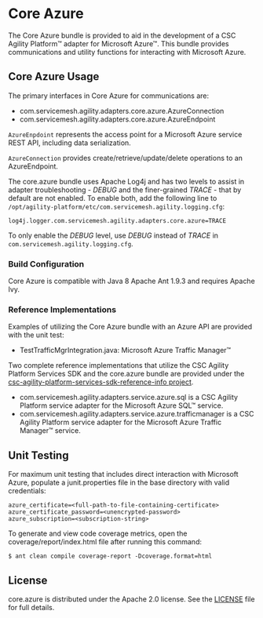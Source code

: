 # Core Azure

The Core Azure bundle is provided to aid in the development of a CSC Agility Platform&trade; adapter for Microsoft Azure&trade;. This bundle provides communications and utility functions for interacting with Microsoft Azure.

## Core Azure Usage
The primary interfaces in Core Azure for communications are:
* com.servicemesh.agility.adapters.core.azure.AzureConnection
* com.servicemesh.agility.adapters.core.azure.AzureEndpoint

`AzureEnpdoint` represents the access point for a Microsoft Azure service REST API, including data serialization.

`AzureConnection` provides create/retrieve/update/delete operations to an AzureEndpoint.

The core.azure bundle uses Apache Log4j and has two levels to assist in adapter troubleshooting - *DEBUG* and the finer-grained *TRACE* - that by default are not enabled. To enable both, add the following line to `/opt/agility-platform/etc/com.servicemesh.agility.logging.cfg`:
```
log4j.logger.com.servicemesh.agility.adapters.core.azure=TRACE
```
To only enable the *DEBUG* level, use *DEBUG* instead of *TRACE* in `com.servicemesh.agility.logging.cfg`.

### Build Configuration
Core Azure is compatible with Java 8 Apache Ant 1.9.3 and requires Apache Ivy.

### Reference Implementations
Examples of utilizing the Core Azure bundle with an Azure API are provided with the unit test:
* TestTrafficMgrIntegration.java: Microsoft Azure Traffic Manager&trade;

Two complete reference implementations that utilize the CSC Agility Platform Services SDK and the core.azure bundle are provided under the [csc-agility-platform-services-sdk-reference-info project](https://github.com/csc/csc-agility-platform-services-sdk-reference-info).

* com.servicemesh.agility.adapters.service.azure.sql is a CSC Agility Platform
  service adapter for the Microsoft Azure SQL&trade; service.
* com.servicemesh.agility.adapters.service.azure.trafficmanager is a CSC Agility
  Platform service adapter for the Microsoft Azure Traffic Manager&trade; service.

## Unit Testing
For maximum unit testing that includes direct interaction with Microsoft Azure, populate a junit.properties file in the base directory with valid credentials:
```
azure_certificate=<full-path-to-file-containing-certificate>
azure_certificate_password=<unencrypted-password>
azure_subscription=<subscription-string>
```

To generate and view code coverage metrics, open the coverage/report/index.html file after running this command:
```
$ ant clean compile coverage-report -Dcoverage.format=html
```

## License
core.azure is distributed under the Apache 2.0 license. See the [LICENSE](https://github.com/csc/com.servicemesh.agility.adapters.core.azure/blob/master/LICENSE) file for full details.
